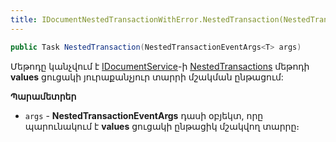 ```yaml
---
title: IDocumentNestedTransactionWithError.NestedTransaction(NestedTransactionEventArgs<T>) մեթոդ
---
```


```c#
public Task NestedTransaction(NestedTransactionEventArgs<T> args)
```

Մեթոդը կանչվում է [IDocumentService](../../services/IDocumentService.md)-ի [NestedTransactions](../../services/IDocumentService/NestedTransactions.md) մեթոդի **values** ցուցակի յուրաքանչյուր տարրի մշակման ընթացում:

**Պարամետրեր**

* `args` - **NestedTransactionEventArgs** դասի օբյեկտ, որը պարունակում է **values** ցուցակի ընթացիկ մշակվող տարրը։
